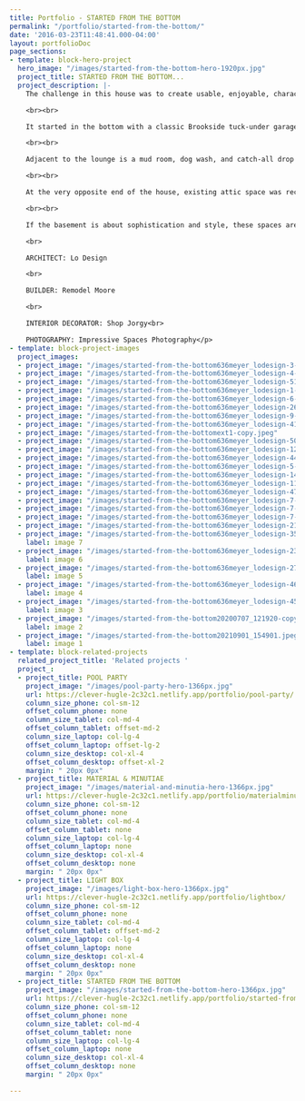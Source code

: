 ```yaml
---
title: Portfolio - STARTED FROM THE BOTTOM
permalink: "/portfolio/started-from-the-bottom/"
date: '2016-03-23T11:48:41.000-04:00'
layout: portfolioDoc
page_sections:
- template: block-hero-project
  hero_image: "/images/started-from-the-bottom-hero-1920px.jpg"
  project_title: STARTED FROM THE BOTTOM...
  project_description: |-
    The challenge in this house was to create usable, enjoyable, character-rich rooms out of leftover, unfinished spaces.

    <br><br>

    It started in the bottom with a classic Brookside tuck-under garage. Thick foundation walls, generous head height to structure, and existing plumbing runs all made for a space with a lot of potential. By taking advantage of the limited existing windows and dramatic natural light, the design creates a sophisticated and swanky lounge-like living room complete with a full wet bar, powder room, and card table/game area. The result is a elegant hang out space with the feel of an exclusive speak-easy.

    <br><br>

    Adjacent to the lounge is a mud room, dog wash, and catch-all drop zone for belongings. Custom walnut cubbies provide ample storage for bookbags and school gear while a hidden space under the stair is outfitted with a cozy and comfortable kennel for the family’s two little doggies. The kennel is softly lit from inside with a concealed light switch in the framing.

    <br><br>

    At the very opposite end of the house, existing attic space was reconceived as a suite of rooms for the children as they grow. By adding a couple modest, well-placed dormers to the roofline and taking advantage of every possible inch of head height, the third floor became a playful children-only area. Beneath the sloping ceilings of the dormers are two extra bedrooms, a full bathroom between them, and a quirky, playful reading nook at the top of the stairs.

    <br><br>

    If the basement is about sophistication and style, these spaces are all about the light!

    <br>

    ARCHITECT: Lo Design

    <br>

    BUILDER: Remodel Moore

    <br>

    INTERIOR DECORATOR: Shop Jorgy<br>

    PHOTOGRAPHY: Impressive Spaces Photography</p>
- template: block-project-images
  project_images:
  - project_image: "/images/started-from-the-bottom636meyer_lodesign-3-large.jpeg"
  - project_image: "/images/started-from-the-bottom636meyer_lodesign-4-large.jpeg"
  - project_image: "/images/started-from-the-bottom636meyer_lodesign-51-large.jpeg"
  - project_image: "/images/started-from-the-bottom636meyer_lodesign-1-large.jpeg"
  - project_image: "/images/started-from-the-bottom636meyer_lodesign-6-large.jpeg"
  - project_image: "/images/started-from-the-bottom636meyer_lodesign-26-large.jpeg"
  - project_image: "/images/started-from-the-bottom636meyer_lodesign-9-large.jpeg"
  - project_image: "/images/started-from-the-bottom636meyer_lodesign-41-large.jpeg"
  - project_image: "/images/started-from-the-bottomext1-copy.jpeg"
  - project_image: "/images/started-from-the-bottom636meyer_lodesign-50-large.jpeg"
  - project_image: "/images/started-from-the-bottom636meyer_lodesign-12-large.jpeg"
  - project_image: "/images/started-from-the-bottom636meyer_lodesign-44-large.jpeg"
  - project_image: "/images/started-from-the-bottom636meyer_lodesign-5-large.jpeg"
  - project_image: "/images/started-from-the-bottom636meyer_lodesign-14-large.jpeg"
  - project_image: "/images/started-from-the-bottom636meyer_lodesign-11-large.jpeg"
  - project_image: "/images/started-from-the-bottom636meyer_lodesign-47-large.jpeg"
  - project_image: "/images/started-from-the-bottom636meyer_lodesign-7-large.jpeg"
  - project_image: "/images/started-from-the-bottom636meyer_lodesign-7-large.jpeg"
  - project_image: "/images/started-from-the-bottom636meyer_lodesign-7-large.jpeg"
  - project_image: "/images/started-from-the-bottom636meyer_lodesign-21-large.jpeg"
  - project_image: "/images/started-from-the-bottom636meyer_lodesign-35-large.jpeg"
    label: image 7
  - project_image: "/images/started-from-the-bottom636meyer_lodesign-23-large.jpeg"
    label: image 6
  - project_image: "/images/started-from-the-bottom636meyer_lodesign-27-large.jpeg"
    label: image 5
  - project_image: "/images/started-from-the-bottom636meyer_lodesign-46-large.jpeg"
    label: image 4
  - project_image: "/images/started-from-the-bottom636meyer_lodesign-45-large.jpeg"
    label: image 3
  - project_image: "/images/started-from-the-bottom20200707_121920-copy.jpeg"
    label: image 2
  - project_image: "/images/started-from-the-bottom20210901_154901.jpeg"
    label: image 1
- template: block-related-projects
  related_project_title: 'Related projects '
  project_:
  - project_title: POOL PARTY
    project_image: "/images/pool-party-hero-1366px.jpg"
    url: https://clever-hugle-2c32c1.netlify.app/portfolio/pool-party/
    column_size_phone: col-sm-12
    offset_column_phone: none
    column_size_tablet: col-md-4
    offset_column_tablet: offset-md-2
    column_size_laptop: col-lg-4
    offset_column_laptop: offset-lg-2
    column_size_desktop: col-xl-4
    offset_column_desktop: offset-xl-2
    margin: " 20px 0px"
  - project_title: MATERIAL & MINUTIAE
    project_image: "/images/material-and-minutia-hero-1366px.jpg"
    url: https://clever-hugle-2c32c1.netlify.app/portfolio/materialminutia/
    column_size_phone: col-sm-12
    offset_column_phone: none
    column_size_tablet: col-md-4
    offset_column_tablet: none
    column_size_laptop: col-lg-4
    offset_column_laptop: none
    column_size_desktop: col-xl-4
    offset_column_desktop: none
    margin: " 20px 0px"
  - project_title: LIGHT BOX
    project_image: "/images/light-box-hero-1366px.jpg"
    url: https://clever-hugle-2c32c1.netlify.app/portfolio/lightbox/
    column_size_phone: col-sm-12
    offset_column_phone: none
    column_size_tablet: col-md-4
    offset_column_tablet: offset-md-2
    column_size_laptop: col-lg-4
    offset_column_laptop: none
    column_size_desktop: col-xl-4
    offset_column_desktop: none
    margin: " 20px 0px"
  - project_title: STARTED FROM THE BOTTOM
    project_image: "/images/started-from-the-bottom-hero-1366px.jpg"
    url: https://clever-hugle-2c32c1.netlify.app/portfolio/started-from-the-bottom/
    column_size_phone: col-sm-12
    offset_column_phone: none
    column_size_tablet: col-md-4
    offset_column_tablet: none
    column_size_laptop: col-lg-4
    offset_column_laptop: none
    column_size_desktop: col-xl-4
    offset_column_desktop: none
    margin: " 20px 0px"

---
```

